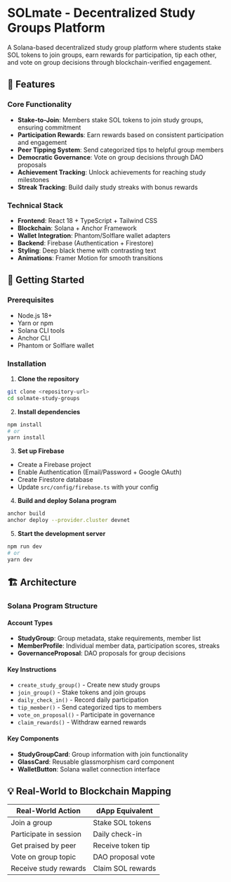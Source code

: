 # SOLmate - Decentralized Study Groups Platform

A Solana-based decentralized study group platform where students stake SOL tokens to join groups, earn rewards for participation, tip each other, and vote on group decisions through blockchain-verified engagement.

## 🌟 Features

### Core Functionality

- **Stake-to-Join**: Members stake SOL tokens to join study groups, ensuring commitment
- **Participation Rewards**: Earn rewards based on consistent participation and engagement
- **Peer Tipping System**: Send categorized tips to helpful group members
- **Democratic Governance**: Vote on group decisions through DAO proposals
- **Achievement Tracking**: Unlock achievements for reaching study milestones
- **Streak Tracking**: Build daily study streaks with bonus rewards

### Technical Stack

- **Frontend**: React 18 + TypeScript + Tailwind CSS
- **Blockchain**: Solana + Anchor Framework
- **Wallet Integration**: Phantom/Solflare wallet adapters
- **Backend**: Firebase (Authentication + Firestore)
- **Styling**: Deep black theme with contrasting text
- **Animations**: Framer Motion for smooth transitions

## 🚀 Getting Started

### Prerequisites

- Node.js 18+
- Yarn or npm
- Solana CLI tools
- Anchor CLI
- Phantom or Solflare wallet

### Installation

1. **Clone the repository**

```bash
git clone <repository-url>
cd solmate-study-groups
```

2. **Install dependencies**

```bash
npm install
# or
yarn install
```

3. **Set up Firebase**

- Create a Firebase project
- Enable Authentication (Email/Password + Google OAuth)
- Create Firestore database
- Update `src/config/firebase.ts` with your config

4. **Build and deploy Solana program**

```bash
anchor build
anchor deploy --provider.cluster devnet
```

5. **Start the development server**

```bash
npm run dev
# or
yarn dev
```

## 🏗️ Architecture

### Solana Program Structure

#### Account Types

- **StudyGroup**: Group metadata, stake requirements, member list
- **MemberProfile**: Individual member data, participation scores, streaks
- **GovernanceProposal**: DAO proposals for group decisions

#### Key Instructions

- `create_study_group()` - Create new study groups
- `join_group()` - Stake tokens and join groups
- `daily_check_in()` - Record daily participation
- `tip_member()` - Send categorized tips to members
- `vote_on_proposal()` - Participate in governance
- `claim_rewards()` - Withdraw earned rewards

#### Key Components

- **StudyGroupCard**: Group information with join functionality
- **GlassCard**: Reusable glassmorphism card component
- **WalletButton**: Solana wallet connection interface

## 💡 Real-World to Blockchain Mapping

| Real-World Action      | dApp Equivalent   |
| ---------------------- | ----------------- |
| Join a group           | Stake SOL tokens  |
| Participate in session | Daily check-in    |
| Get praised by peer    | Receive token tip |
| Vote on group topic    | DAO proposal vote |
| Receive study rewards  | Claim SOL rewards |
